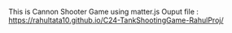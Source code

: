 This is Cannon Shooter Game using matter.js
Ouput file : https://rahultata10.github.io/C24-TankShootingGame-RahulProj/
